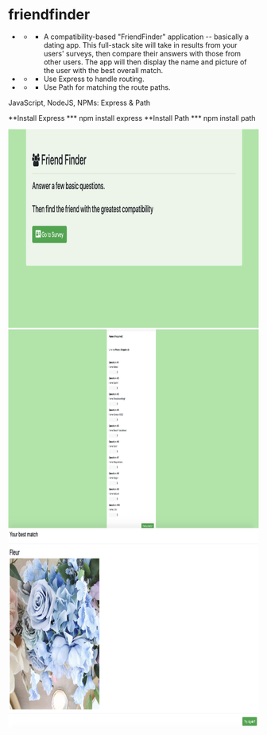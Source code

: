# friendfinder

* * * A compatibility-based "FriendFinder" application -- basically a dating app. This full-stack site will take in results from your users' surveys, then compare their answers with those from other users. The app will then display the name and picture of the user with the best overall match.


* * * Use Express to handle routing. 
* * * Use Path for matching the route paths.


JavaScript, NodeJS, 
NPMs: Express & Path



**Install Express  *** npm install express
**Install Path    *** npm install path


<img src="app/public/screenshots/1.png" height="400" width="800" alt="Screenshot/1"/> 
<img src="app/public/screenshots/2.png" height="400" width="800" alt="Screenshot/2"/>
<img src="app/public/screenshots/3.png" height="400" width="800" alt="Screenshot/3"/>

